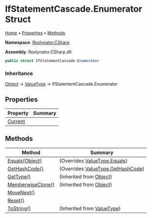 <a name="_top"></a>

# IfStatementCascade\.Enumerator Struct

[Home](../../../../README.md#_top) &#x2022; [Properties](#properties) &#x2022; [Methods](#methods)

**Namespace**: [Roslynator.CSharp](../../README.md#_top)

**Assembly**: Roslynator\.CSharp\.dll

```csharp
public struct IfStatementCascade.Enumerator
```

### Inheritance

[Object](https://docs.microsoft.com/en-us/dotnet/api/system.object) &#x2192; [ValueType](https://docs.microsoft.com/en-us/dotnet/api/system.valuetype) &#x2192; IfStatementCascade\.Enumerator

## Properties

| Property | Summary |
| -------- | ------- |
| [Current](Current/README.md#_top) | |

## Methods

| Method | Summary |
| ------ | ------- |
| [Equals(Object)](Equals/README.md#_top) |  \(Overrides [ValueType.Equals](https://docs.microsoft.com/en-us/dotnet/api/system.valuetype.equals)\) |
| [GetHashCode()](GetHashCode/README.md#_top) |  \(Overrides [ValueType.GetHashCode](https://docs.microsoft.com/en-us/dotnet/api/system.valuetype.gethashcode)\) |
| [GetType()](https://docs.microsoft.com/en-us/dotnet/api/system.object.gettype) |  \(Inherited from [Object](https://docs.microsoft.com/en-us/dotnet/api/system.object)\) |
| [MemberwiseClone()](https://docs.microsoft.com/en-us/dotnet/api/system.object.memberwiseclone) |  \(Inherited from [Object](https://docs.microsoft.com/en-us/dotnet/api/system.object)\) |
| [MoveNext()](MoveNext/README.md#_top) | |
| [Reset()](Reset/README.md#_top) | |
| [ToString()](https://docs.microsoft.com/en-us/dotnet/api/system.valuetype.tostring) |  \(Inherited from [ValueType](https://docs.microsoft.com/en-us/dotnet/api/system.valuetype)\) |

